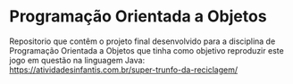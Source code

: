 # Programação Orientada a Objetos

Repositorio que contêm o projeto final desenvolvido para a disciplina de Programação Orientada a Objetos que tinha como objetivo reproduzir este jogo em questão na linguagem Java: https://atividadesinfantis.com.br/super-trunfo-da-reciclagem/
